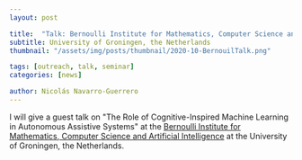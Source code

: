 ```yaml
---
layout: post

title:  "Talk: Bernoulli Institute for Mathematics, Computer Science and Artificial Intelligence"
subtitle: University of Groningen, the Netherlands
thumbnail: "/assets/img/posts/thumbnail/2020-10-BernouilTalk.png"

tags: [outreach, talk, seminar]
categories: [news]

author: Nicolás Navarro-Guerrero
---
```


I will give a guest talk on "The Role of Cognitive-Inspired Machine Learning in Autonomous Assistive Systems" at the <a href="https://www.rug.nl/research/bernoulli/calendar/colloquia/artificial-intelligence/2020/20201001-n-navarro" target="_blank"> Bernoulli Institute for Mathematics, Computer Science and Artificial Intelligence</a> at the University of Groningen, the Netherlands.
<!--more-->



